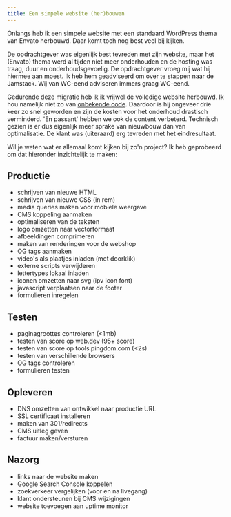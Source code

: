 ```yaml
---
title: Een simpele website (her)bouwen
---
```


Onlangs heb ik een simpele website met een standaard WordPress thema van Envato herbouwd. Daar komt toch nog best veel bij kijken.

De opdrachtgever was eigenlijk best tevreden met zijn website, maar het (Envato) thema werd al tijden niet meer onderhouden en de hosting was traag, duur en onderhoudsgevoelig. De opdrachtgever vroeg mij wat hij hiermee aan moest. Ik heb hem geadviseerd om over te stappen naar de Jamstack. Wij van WC-eend adviseren immers graag WC-eend.

Gedurende deze migratie heb ik ik vrijwel de volledige website herbouwd. Ik hou namelijk niet zo van [onbekende code](/en/code-warriors). Daardoor is hij ongeveer drie keer zo snel geworden en zijn de kosten voor het onderhoud drastisch verminderd. 'En passant' hebben we ook de content verbeterd. Technisch gezien is er dus eigenlijk meer sprake van nieuwbouw dan van optimalisatie. De klant was (uiteraard) erg tevreden met het eindresultaat.

Wil je weten wat er allemaal komt kijken bij zo'n project? Ik heb geprobeerd om dat hieronder inzichtelijk te maken:

## Productie

- schrijven van nieuwe HTML
- schrijven van nieuwe CSS (in rem)
- media queries maken voor mobiele weergave
- CMS koppeling aanmaken
- optimaliseren van de teksten
- logo omzetten naar vectorformaat
- afbeeldingen comprimeren
- maken van renderingen voor de webshop
- OG tags aanmaken
- video's als plaatjes inladen (met doorklik)
- externe scripts verwijderen
- lettertypes lokaal inladen
- iconen omzetten naar svg (ipv icon font)
- javascript verplaatsen naar de footer
- formulieren inregelen

## Testen

- paginagroottes controleren (<1mb)
- testen van score op web.dev (95+ score)
- testen van score op tools.pingdom.com (<2s)
- testen van verschillende browsers
- OG tags controleren
- formulieren testen

## Opleveren

- DNS omzetten van ontwikkel naar productie URL
- SSL certificaat installeren
- maken van 301/redirects
- CMS uitleg geven
- factuur maken/versturen

## Nazorg

- links naar de website maken
- Google Search Console koppelen
- zoekverkeer vergelijken (voor en na livegang)
- klant ondersteunen bij CMS wijzigingen
- website toevoegen aan uptime monitor